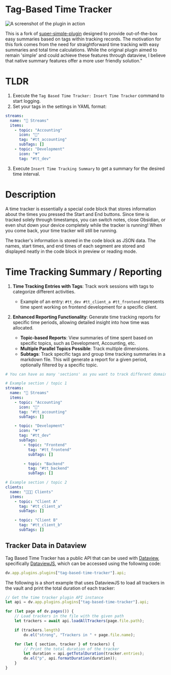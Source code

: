 # Tag-Based Time Tracker 

![A screenshot of the plugin in action](reporting-screenshot.png)

This is a fork of [super-simple-plugin](https://github.com/Ellpeck/ObsidianSimpleTimeTracker) designed to provide out-of-the-box easy summaries based on tags within tracking records.
The motivation for this fork comes from the need for straightforward time tracking with easy summaries and total time calculations. While the original plugin aimed to remain 'simple' and could achieve these features through dataview, I believe that native summary features offer a more user friendly solution."

# TLDR 

1. Execute the `Tag Based Time Tracker: Insert Time Tracker` command to start logging.
2. Set your tags in the settings in YAML format:

```yaml
streams:
  name: "🌊 Streams"
  items:
    - topic: "Accounting"
      icon: "🧮"
      tag: "#tt_accounting"
      subTags: []
    - topic: "Development"
      icon: "💗"
      tag: "#tt_dev"
```

3. Execute `Insert Time Tracking Summary` to get a summary for the desired time interval.

# Description
A time tracker is essentially a special code block that stores information about the times you pressed the Start and End buttons. Since time is tracked solely through timestamps, you can switch notes, close Obsidian, or even shut down your device completely while the tracker is running! When you come back, your time tracker will still be running.

The tracker's information is stored in the code block as JSON data. The names, start times, and end times of each segment are stored and displayed neatly in the code block in preview or reading mode.

# Time Tracking Summary / Reporting

1. **Time Tracking Entries with Tags**: Track work sessions with tags to categorize different activities.
    
    - Example of an entry: `#tt_dev #tt_client_a #tt_frontend` represents time spent working on frontend development for a specific client.
        
2. **Enhanced Reporting Functionality**: Generate time tracking reports for specific time periods, allowing detailed insight into how time was allocated.

    - **Topic-based Reports**: View summaries of time spent based on specific topics, such as Development, Accounting, etc.
    - **Multiple Parallel Topics Possible**: Track multiple dimensions.
    - **Subtags**: Track specific tags and group time tracking summaries in a markdown file. This will generate a report for a given period, optionally filtered by a specific topic.

```yaml
# You can have as many 'sections' as you want to track different domains separately or in parallel

# Example section / topic 1
streams:
  name: "🌊 Streams"
  items:
    - topic: "Accounting"
      icon: "🧮"
      tag: "#tt_accounting"
      subTags: []

    - topic: "Development"
      icon: "💗"
      tag: "#tt_dev"
      subTags:
        - topic: "Frontend"
          tag: "#tt_frontend"
          subTags: []

        - topic: "Backend"
          tag: "#tt_backend"
          subTags: []

# Example section / topic 2
clients: 
  name: "👨🏼‍💼 Clients"
  items:
    - topic: "Client A"
      tag: "#tt_client_a"
      subTags: []

    - topic: "Client B"
      tag: "#tt_client_b"
      subTags: []
```

## Tracker Data in Dataview
Tag Based Time Tracker has a public API that can be used with [Dataview](https://blacksmithgu.github.io/obsidian-dataview/), specifically [DataviewJS](https://blacksmithgu.github.io/obsidian-dataview/api/intro/), which can be accessed using the following code:

```js
dv.app.plugins.plugins["tag-based-time-tracker"].api;
```

The following is a short example that uses DataviewJS to load all trackers in the vault and print the total duration of each tracker:

```js
// Get the time tracker plugin API instance
let api = dv.app.plugins.plugins["tag-based-time-tracker"].api;

for (let page of dv.pages()) {
    // Load trackers in the file with the given path
    let trackers = await api.loadAllTrackers(page.file.path);

    if (trackers.length)
        dv.el("strong", "Trackers in " + page.file.name);

    for (let { section, tracker } of trackers) {
        // Print the total duration of the tracker
        let duration = api.getTotalDuration(tracker.entries);
        dv.el("p", api.formatDuration(duration));
    }
}
```
